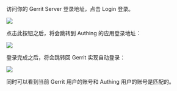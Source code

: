 <IntegrationDetailCard title="使用 Authing 登录 Gerrit">

访问你的 Gerrit Server 登录地址，点击 Login 登录。

![](~@imagesZhCn/integration/gerrit/4-1.png)

点击此按钮之后，将会跳转到 Authing 的应用登录地址：

![](~@imagesZhCn/integration/gerrit/4-2.png)

登录完成之后，将会跳转回 Gerrit 实现自动登录：

![](~@imagesZhCn/integration/gerrit/4-3.png)

同时可以看到当前 Gerrit 用户的账号和 Authing 用户的账号是匹配的。


</IntegrationDetailCard>
